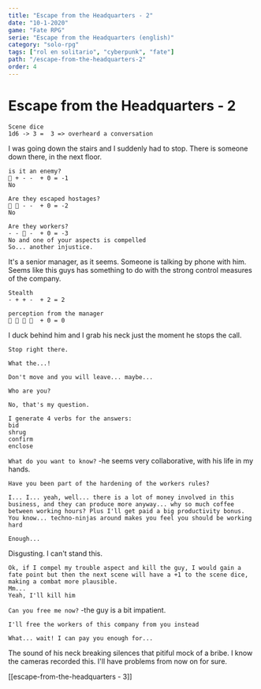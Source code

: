 ```yaml
---
title: "Escape from the Headquarters - 2"
date: "10-1-2020"
game: "Fate RPG"
serie: "Escape from the Headquarters (english)"
category: "solo-rpg"
tags: ["rol en solitario", "cyberpunk", "fate"]
path: "/escape-from-the-headquarters-2"
order: 4
---
```


# Escape from the Headquarters - 2

```
Scene dice
1d6 -> 3 =  3 => overheard a conversation
```

I was going down the stairs and I suddenly had to stop. There is someone down there, in the next floor.

```
is it an enemy?
͸ + - -  + 0 = -1
No
```

```
Are they escaped hostages?
͸ ͸ - -  + 0 = -2
No
```

```
Are they workers?
- - ͸ -  + 0 = -3
No and one of your aspects is compelled
So... another injustice.
```

It's a senior manager, as it seems. Someone is talking by phone with him. Seems like this guys has something to do with the strong control measures of the company.

```
Stealth
- + + -  + 2 = 2
```

```
perception from the manager
͸ ͸ ͸ ͸  + 0 = 0
```

I duck behind him and I grab his neck just the moment he stops the call.

`Stop right there.`

`What the...!`

`Don't move and you will leave... maybe...`

`Who are you?`

`No, that's my question.`

```
I generate 4 verbs for the answers:
bid
shrug
confirm
enclose
```

`What do you want to know?` -he seems very collaborative, with his life in my hands.

`Have you been part of the hardening of the workers rules?`

`I... I... yeah, well... there is a lot of money involved in this business, and they can produce more anyway... why so much coffee between working hours? Plus I'll get paid a big productivity bonus. You know... techno-ninjas around makes you feel you should be working hard`

`Enough...`

Disgusting. I can't stand this.

```
Ok, if I compel my trouble aspect and kill the guy, I would gain a fate point but then the next scene will have a +1 to the scene dice, making a combat more plausible.
Mm...
Yeah, I'll kill him
```

`Can you free me now?` -the guy is a bit impatient.

`I'll free the workers of this company from you instead`

`What... wait! I can pay you enough for...`

The sound of his neck breaking silences that pitiful mock of a bribe. I know the cameras recorded this. I'll have problems from now on for sure.

[[escape-from-the-headquarters - 3]]
